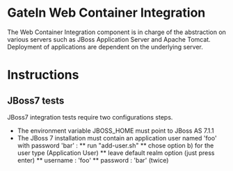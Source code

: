 # GateIn Web Container Integration

The Web Container Integration component is in charge of the abstraction on various servers such as JBoss Application Server
and Apache Tomcat. Deployment of applications are dependent on the underlying server.

# Instructions

## JBoss7 tests ##

JBoss7 integration tests require two configurations steps.

* The environment variable JBOSS_HOME must point to JBoss AS 7.1.1
* The JBoss 7 installation must contain an application user named 'foo' with password 'bar' :
** run "add-user.sh"
** chose option b) for the user type (Application User)
** leave default realm option (just press enter)
** username : 'foo'
** password : 'bar' (twice)
